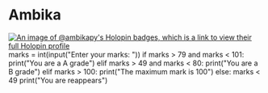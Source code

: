 # Ambika

[![An image of @ambikapy's Holopin badges, which is a link to view their full Holopin profile](https://holopin.me/ambikapy)](https://holopin.io/@ambikapy)
marks = int(input("Enter your marks: "))
if marks > 79 and marks < 101:
    print("You are  a A grade")
elif marks > 49 and marks < 80:
    print("You are a B grade")
elif marks > 100:
    print("The maximum mark is 100")
else:
     marks < 49
     print("You are reappears")  
